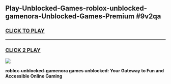 
## Play-Unblocked-Games-roblox-unblocked-gamenora-Unblocked-Games-Premium #9v2qa
<h3>
<a href="https://premium.freeplayer.one?title=roblox-unblocked-gamenora&ref=12M">CLICK TO PLAY</a></h3>
<hr>

<h3>
<a href="https://premium.freeplayer.one?title=roblox-unblocked-gamenora&ref=12M">CLICK 2 PLAY</a>
  
</h3>

<a href="https://premium.freeplayer.one?title=roblox-unblocked-gamenora&ref=12M"><img src="https://clearcache.store/games.png"></a>


**roblox-unblocked-gamenora games unblocked: Your Gateway to Fun and Accessible Online Gaming**
